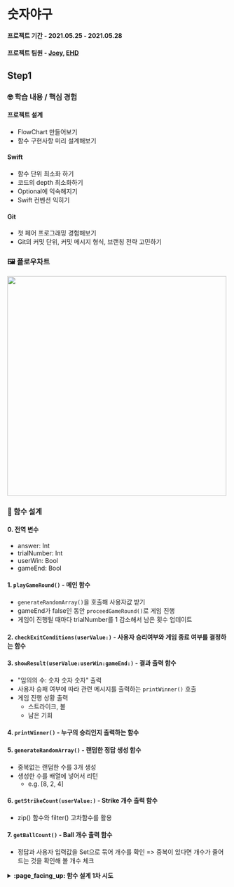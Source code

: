 # 숫자야구
#### 프로젝트 기간 - 2021.05.25 - 2021.05.28
#### 프로젝트 팀원 - [Joey](https://github.com/joey-ful), [EHD](https://github.com/Brian2931)

## Step1

### 🤓 학습 내용 / 핵심 경험
#### 프로젝트 설계
- FlowChart 만들어보기
- 함수 구현사항 미리 설계해보기

#### Swift
- 함수 단위 최소화 하기
- 코드의 depth 최소화하기
- Optional에 익숙해지기
- Swift 컨벤션 익히기

#### Git
- 첫 페어 프로그래밍 경험해보기
- Git의 커밋 단위, 커밋 메시지 형식, 브랜칭 전략 고민하기


### 🖼 플로우차트

<img src="https://user-images.githubusercontent.com/52592748/119810997-91732300-bf21-11eb-8ef4-b81eead1eb68.png" width="500">

### 📝 함수 설계

#### 0. 전역 변수

- answer: Int
- trialNumber: Int
- userWin: Bool
- gameEnd: Bool

#### 1. `playGameRound()` - 메인 함수

- `generateRandomArray()`을 호출해 사용자값 받기
- gameEnd가 false인 동안 `proceedGameRound()`로 게임 진행
- 게임이 진행될 때마다 trialNumber를 1 감소해서 남은 횟수 업데이트

#### 2. `checkExitConditions(userValue:)` - 사용자 승리여부와 게임 종료 여부를 결정하는 함수

#### 3. `showResult(userValue:userWin:gameEnd:)` - 결과 출력 함수

- "임의의 수: 숫자 숫자 숫자" 출력
- 사용자 승패 여부에 따라 관련 메시지를 출력하는 `printWinner()` 호출
- 게임 진행 상황 출력
    - 스트라이크, 볼
    - 남은 기회

#### 4. `printWinner()` - 누구의 승리인지 출력하는 함수

#### 5. `generateRandomArray()` - 랜덤한 정답 생성 함수

- 중복없는 랜덤한 수를 3개 생성
- 생성한 수를 배열에 넣어서 리턴
    - e.g. [8, 2, 4]

#### 6. `getStrikeCount(userValue:)` - Strike 개수 출력 함수

- zip() 함수와 filter() 고차함수를 활용

#### 7. `getBallCount()` - Ball 개수 출력 함수

- 정답과 사용자 입력값을 Set으로 묶어 개수를 확인 => 중복이 있다면 개수가 줄어드는 것을 확인해 볼 개수 체크

<details>
<summary> <b> :page_facing_up: 함수 설계 1차 시도 </b>  </summary>
<div markdown="1">

#### 0. 게임 옵션 함수 `chooseOption()`

- 1.게임시작, 2.게임종료 출력
- 게임시작한다면 옵션번호 입력받기
    - 1: 게임시작 ⇒ `1. 게임 시작 함수` 호출
    - 2: 게임종료⇒ `return 0`
    - 그 외는 `0. 게임 옵션 함수` 재실행

#### 1. 게임 시작 함수 `playGame()`

- `2. 정답 생성 함수` 호출 ⇒ let answer = generateAnswer()
- 시도횟수 변수 선언(초깃값 = 9) trialNumber = 9

```swift
let trialNo = 9

while trialNo > 0 {
    let userInput = getUserInput()

    if compareAnswer(userInput) == 1 {
        didWin()
        chooseOption()
        return
    }
    trailNo -= 1
}

didWin()
chooseOption()
```

- `3. 사용자 입력값 받는 함수` 호출 ⇒ let userInput = getUserInput()
- `5. 정답이 맞는지 확인하는 함수` 호출

#### 2. 정답 생성 함수 `generateAnswer()`

- 랜덤한 수를 3개 생성
- 그 수들을 배열에 넣어서 리턴
    - [8, 2, 4]

#### 3. 사용자 입력값 받는 함수 `getUserInput()`

- `readLine()`으로 입력 받기
- `4. 예외처리 하는 함수`를 호출
    - -1이 리턴되면 다시 입력값 받기 ⇒ `2번 함수 재실행` 혹은 while문
    - 1이 리턴되면 사용자 입력값을 배열에 넣어서 리턴 ⇒ `return [Int(input[0]), Int(input[2]), Int(input[4])]`

#### 4. 예외처리 하는 함수 `checkError()`

- 에러 발생하는 경우
    - 문자열 길이가 5가 아닌 경우
    - `input[0]`, `input[2]`, `input[4]`이 1~9가 아닌 경우
    - `input[1]`, `input[3]` 이 공백이 아닌 경우
    - `input[0]`, `input[2]`, `input[4]`에 중복이 있는 경우
- 리턴값
    - 에러가 발생하면 -1을 리턴
    - 에러가 없으면 1을 리턴

#### 5. 정답이 맞는지 확인하는 함수 `compareAnswer()`

- 인자: 정답배열, 사용자입력값배열
- strikeCount = 스트라이크 확인 함수 호출
- ballCount = 볼 확인 함수 호출
- print("`스트라이크 \(strikeCount), 볼 \(ballCount - strikeCount)`")
- 리턴
    - strikeCount == 3면 리턴 1
    - else 리턴 -1

#### 6. trialNo를 통해 승리여부 확인 `didWin()`

```jsx
if tiralNo = 0 {
    print("컴퓨터승리")
} else {
    print("사용자승리")
}
```
</div>
</details>
<br><br>
